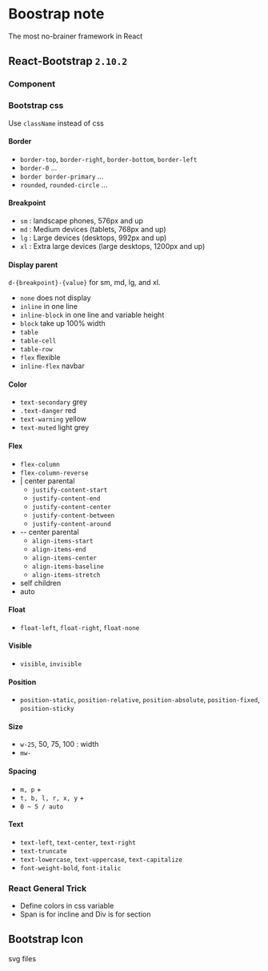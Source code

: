# Boostrap note
The most no-brainer framework in React


## React-Bootstrap `2.10.2`
### Component




### Bootstrap css
Use `className` instead of css
#### Border
- `border-top`, `border-right`, `border-bottom`, `border-left`
- `border-0` ...
- `border border-primary` ...
- `rounded`, `rounded-circle` ...

#### Breakpoint
- `sm` : landscape phones, 576px and up
- `md` : Medium devices (tablets, 768px and up)
- `lg` : Large devices (desktops, 992px and up)
- `xl` : Extra large devices (large desktops, 1200px and up)

#### Display parent
`d-{breakpoint}-{value}` for sm, md, lg, and xl.
- `none`          does not display
- `inline`        in one line
- `inline-block`  in one line and variable height
- `block`         take up 100% width
- `table`         
- `table-cell`
- `table-row`
- `flex`          flexible
- `inline-flex`   navbar

#### Color
- `text-secondary` grey
- `.text-danger` red
- `text-warning` yellow
- `text-muted` light grey

#### Flex
- `flex-column`
- `flex-column-reverse`
- | center  parental
  - `justify-content-start`
  - `justify-content-end`
  - `justify-content-center`
  - `justify-content-between`
  - `justify-content-around`
- -- center  parental
  - `align-items-start`
  - `align-items-end`
  - `align-items-center`
  - `align-items-baseline`
  - `align-items-stretch`
- self  children
- auto
  
#### Float
- `float-left`, `float-right`, `float-none`

#### Visible
- `visible`, `invisible`


#### Position
- `position-static`, `position-relative`, `position-absolute`, `position-fixed`, `position-sticky`

#### Size
- `w-25`, 50, 75, 100 : width
- `mw- `


#### Spacing 
- `m, p` +
- `t, b, l, r, x, y` +
- `0 ~ 5 / auto`

#### Text
- `text-left`, `text-center`, `text-right`
- `text-truncate`
- `text-lowercase`, `text-uppercase`, `text-capitalize`
- `font-weight-bold`, `font-italic`





### React General Trick
- Define colors in css variable
- Span is for incline and Div is for section




## Bootstrap Icon 
svg files

